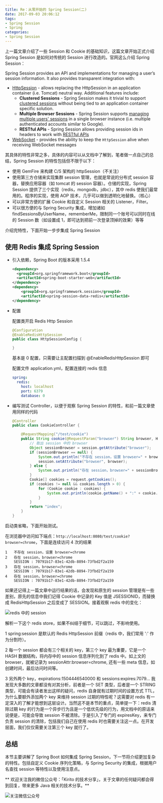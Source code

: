 ```yaml
---
title: Re：从零开始的 Spring Session(二)
date: 2017-09-03 20:06:12
tags: 
- Spring Session
- Spring
categories:
- Spring Session
---
```


上一篇文章介绍了一些 Session 和 Cookie 的基础知识，这篇文章开始正式介绍 Spring Session 是如何对传统的 Session 进行改造的。官网这么介绍 Spring Session：

Spring Session provides an API and implementations for managing a user’s session information. It also provides transparent integration with:

- [HttpSession](https://docs.spring.io/spring-session/docs/1.3.1.RELEASE/reference/html5/#httpsession) - allows replacing the HttpSession in an application container (i.e. Tomcat) neutral way. Additional features include:
  - **Clustered Sessions** - Spring Session makes it trivial to support [clustered sessions](https://docs.spring.io/spring-session/docs/1.3.1.RELEASE/reference/html5/#httpsession-redis) without being tied to an application container specific solution.
  - **Multiple Browser Sessions** - Spring Session supports [managing multiple users' sessions](https://docs.spring.io/spring-session/docs/1.3.1.RELEASE/reference/html5/#httpsession-multi) in a single browser instance (i.e. multiple authenticated accounts similar to Google).
  - **RESTful APIs** - Spring Session allows providing session ids in headers to work with [RESTful APIs](https://docs.spring.io/spring-session/docs/1.3.1.RELEASE/reference/html5/#httpsession-rest)
- [WebSocket](https://docs.spring.io/spring-session/docs/1.3.1.RELEASE/reference/html5/#websocket) - provides the ability to keep the `HttpSession` alive when receiving WebSocket messages

其具体的特性非常之多，具体的内容可以从文档中了解到，笔者做一点自己的总结，Spring Session 的特性包括但不限于以下：

- 使用 GemFire 来构建 C/S 架构的 httpSession（不关注）
- 使用第三方仓储来实现集群 session 管理，也就是常说的分布式 session 容器，替换应用容器（如 tomcat 的 session 容器）。仓储的实现，Spring Session 提供了三个实现（redis，mongodb，jdbc），其中 redis 使我们最常用的。程序的实现，使用 AOP 技术，几乎可以做到透明化地替换。（核心）
- 可以非常方便的扩展 Cookie 和自定义 Session 相关的 Listener，Filter。
- 可以很方便的与 Spring Security 集成，增加诸如 findSessionsByUserName，rememberMe，限制同一个账号可以同时在线的 Session 数（如设置成 1，即可达到把前一次登录顶掉的效果）等等

介绍完特性，下面开始一步步集成 Spring Session

<!-- more -->

## 使用 Redis 集成 Spring Session 

- 引入依赖，Spring Boot 的版本采用 1.5.4

  ```xml
  <dependency>
    <groupId>org.springframework.boot</groupId>
    <artifactId>spring-boot-starter-web</artifactId>
  </dependency>
  <dependency>
      <groupId>org.springframework.session</groupId>
      <artifactId>spring-session-data-redis</artifactId>
  </dependency>
  ```

- 配置

  配置类开启 Redis Http Session

  ```java
  @Configuration
  @EnableRedisHttpSession
  public class HttpSessionConfig {

  }
  ```

  基本是 0 配置，只需要让主配置扫描到 @EnableRedisHttpSession 即可

  配置文件 application.yml，配置连接的 redis 信息

  ```yaml
  spring:
    redis:
      host: localhost
      port: 6379
      database: 0
  ```

- 编写测试 Controller，以便于观察 Spring Session 的特性，和前一篇文章使用同样的代码

  ```java
  @Controller
  public class CookieController {

      @RequestMapping("/test/cookie")
      public String cookie(@RequestParam("browser") String browser, HttpServletRequest request, HttpSession session) {
          // 取出 session 中的 browser
          Object sessionBrowser = session.getAttribute("browser");
          if (sessionBrowser == null) {
              System.out.println("不存在 session，设置 browser=" + browser);
              session.setAttribute("browser", browser);
          } else {
              System.out.println("存在 session，browser=" + sessionBrowser.toString());
          }
          Cookie[] cookies = request.getCookies();
          if (cookies != null && cookies.length > 0) {
              for (Cookie cookie : cookies) {
                  System.out.println(cookie.getName() + ":" + cookie.getValue());
              }
          }
          return "index";
      }
  }
  ```

启动类省略，下面开始测试。

在浏览器中访问如下端点：`http://localhost:8080/test/cookie?browser=chrome`，下面是连续访问 4 次的结果

```
1	不存在 session，设置 browser=chrome
2	存在 session，browser=chrome
	SESSION : 70791b17-83e1-42db-8894-73fbd2f2a159
3	存在 session，browser=chrome
	SESSION : 70791b17-83e1-42db-8894-73fbd2f2a159
4	存在 session，browser=chrome
	SESSION : 70791b17-83e1-42db-8894-73fbd2f2a159
```

如果还记得上一篇文章中运行结果的话，会发现和原生的 session 管理是有一些差别，原先的信息中我们记得 Cookie 中记录的 Key 值是 JSESSIONID，而替换成 RedisHttpSession 之后变成了 SESSION。接着观察 redis 中的变化：

![redis 中的 session](https://kirito.iocoder.cn/image/redisSession.png)

解析一下这个 redis store，如果不纠结于细节，可以跳过，不影响使用。

​1 spring:session 是默认的 Redis HttpSession 前缀（redis 中，我们常用 ':' 作为分割符）。

2 每一个 session 都会有三个相关的 key，第三个 key 最为重要，它是一个 HASH 数据结构，将内存中的 session 信息序列化到了 redis 中。如上文的 browser，就被记录为 sessionAttr:browser=chrome, 还有一些 meta 信息，如创建时间，最后访问时间等。

3 另外两个 key，expirations:1504446540000 和 sessions:expires:7079... 我发现大多数的文章都没有对其分析，前者是一个 SET 类型，后者是一个 STRING 类型，可能会有读者发出这样的疑问，redis 自身就有过期时间的设置方式 TTL，为什么要额外添加两个 key 来维持 session 过期的特性呢？这需要对 redis 有一定深入的了解才能想到这层设计。当然这不是本节的重点，简单提一下：redis 清除过期 key 的行为是一个异步行为且是一个低优先级的行为，用文档中的原话来说便是，可能会导致 session 不被清除。于是引入了专门的 expiresKey，来专门负责 session 的清除，包括我们自己在使用 redis 时也需要关注这一点。在开发层面，我们仅仅需要关注第三个 key 就行了。

## 总结

本节主要讲解了 Spring Boot 如何集成 Spring Session，下一节将介绍更加复杂的特性。包括自定义 Cookie 序列化策略，与 Spring Security 的集成，根据用户名查找 session 等特性以及使用注意点。


** 欢迎关注我的微信公众号：「Kirito 的技术分享」，关于文章的任何疑问都会得到回复，带来更多 Java 相关的技术分享。**

![关注微信公众号](https://kirito.iocoder.cn/qrcode_for_gh_c06057be7960_258%20%281%29.jpg)




